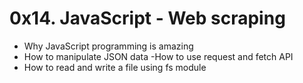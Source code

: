 # 0x14. JavaScript - Web scraping

- Why JavaScript programming is amazing
- How to manipulate JSON data
-How to use request and fetch API
- How to read and write a file using fs module
